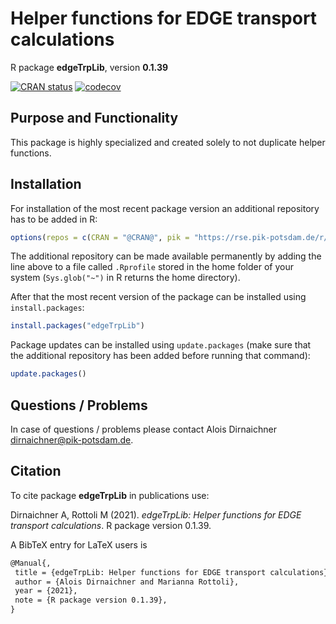 # Helper functions for EDGE transport calculations

R package **edgeTrpLib**, version **0.1.39**

[![CRAN status](https://www.r-pkg.org/badges/version/edgeTrpLib)](https://cran.r-project.org/package=edgeTrpLib)    [![codecov](https://codecov.io/gh/pik-piam/edgeTrpLib/branch/master/graph/badge.svg)](https://codecov.io/gh/pik-piam/edgeTrpLib)

## Purpose and Functionality

This package is highly specialized and created solely to not duplicate helper functions.


## Installation

For installation of the most recent package version an additional repository has to be added in R:

```r
options(repos = c(CRAN = "@CRAN@", pik = "https://rse.pik-potsdam.de/r/packages"))
```
The additional repository can be made available permanently by adding the line above to a file called `.Rprofile` stored in the home folder of your system (`Sys.glob("~")` in R returns the home directory).

After that the most recent version of the package can be installed using `install.packages`:

```r 
install.packages("edgeTrpLib")
```

Package updates can be installed using `update.packages` (make sure that the additional repository has been added before running that command):

```r 
update.packages()
```

## Questions / Problems

In case of questions / problems please contact Alois Dirnaichner <dirnaichner@pik-potsdam.de>.

## Citation

To cite package **edgeTrpLib** in publications use:

Dirnaichner A, Rottoli M (2021). _edgeTrpLib: Helper functions for EDGE transport calculations_. R package version 0.1.39.

A BibTeX entry for LaTeX users is

 ```latex
@Manual{,
  title = {edgeTrpLib: Helper functions for EDGE transport calculations},
  author = {Alois Dirnaichner and Marianna Rottoli},
  year = {2021},
  note = {R package version 0.1.39},
}
```

